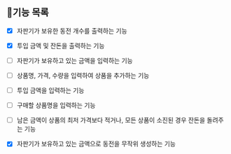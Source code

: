 ## 📝기능 목록

- [X] 자판기가 보유한 동전 개수를 출력하는 기능
- [X] 투입 금액 및 잔돈을 출력하는 기능

- [ ] 자판기가 보유하고 있는 금액을 입력하는 기능
- [ ] 상품명, 가격, 수량을 입력하여 상품을 추가하는 기능
- [ ] 투입 금액을 입력하는 기능
- [ ] 구매할 상품명을 입력하는 기능

- [ ] 남은 금액이 상품의 최저 가격보다 적거나, 모든 상품이 소진된 경우 잔돈을 돌려주는 기능

- [X] 자판기가 보유하고 있는 금액으로 동전을 무작위 생성하는 기능
